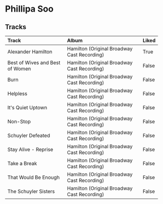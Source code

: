 # Phillipa Soo

## Tracks

| Track                           | Album                                       | Liked   |
|:--------------------------------|:--------------------------------------------|:--------|
| Alexander Hamilton              | Hamilton (Original Broadway Cast Recording) | True    |
| Best of Wives and Best of Women | Hamilton (Original Broadway Cast Recording) | False   |
| Burn                            | Hamilton (Original Broadway Cast Recording) | False   |
| Helpless                        | Hamilton (Original Broadway Cast Recording) | False   |
| It's Quiet Uptown               | Hamilton (Original Broadway Cast Recording) | False   |
| Non-Stop                        | Hamilton (Original Broadway Cast Recording) | False   |
| Schuyler Defeated               | Hamilton (Original Broadway Cast Recording) | False   |
| Stay Alive - Reprise            | Hamilton (Original Broadway Cast Recording) | False   |
| Take a Break                    | Hamilton (Original Broadway Cast Recording) | False   |
| That Would Be Enough            | Hamilton (Original Broadway Cast Recording) | False   |
| The Schuyler Sisters            | Hamilton (Original Broadway Cast Recording) | False   |